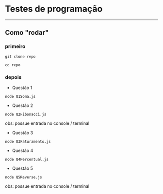# Testes de programação
---

## Como "rodar"

### primeiro

``git clone repo``

``cd repo``

### depois

- Questão 1

``node Q1Soma.js``

- Questão 2

``node Q2Fibonacci.js``

obs: possue entrada no console / terminal

- Questão 3

``node Q3Faturamento.js``

- Questão 4

``node Q4Percentual.js``

- Questão 5

``node Q5Reverse.js``

obs: possue entrada no console / terminal
